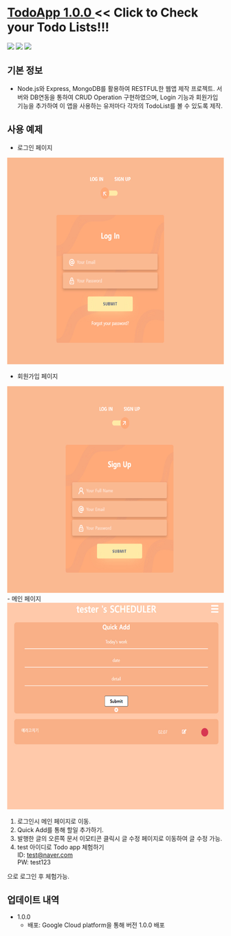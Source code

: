 # 
  

# <a href="https://todoapp-340515.dt.r.appspot.com/login"> TodoApp 1.0.0 <a/> << Click to Check your Todo Lists!!!


<img src="https://img.shields.io/badge/Node.js-339933?style=for-the-badge&logo=node.js&logoColor=white"> <img src="https://img.shields.io/badge/MongoDB-47A248?style=for-the-badge&logo=MongoDB&logoColor=white"> <img src="https://img.shields.io/badge/Javascript-F7DF1E?style=for-the-badge&logo=javascript&logoColor=white"> 
  
## 기본 정보 
- Node.js와 Express, MongoDB를 활용하여 RESTFUL한 웹앱 제작 프로젝트. 서버와 DB연동을 통하여 CRUD Operation 구현하였으며, Login 기능과 회원가입 기능을 추가하여 이 앱을 사용하는 유저마다 각자의 TodoList를 볼 수 있도록 제작.

## 사용 예제
- 로그인 페이지  
<img src="1.jpg" width="720px" height="480px">
  
  - 회원가입 페이지
<img src="2.jpg" width="720px" height="480px">
  - 메인 페이지

<img src="3.jpg" width="720px" height="480px">

  
 1. 로그인시 메인 페이지로 이동.
 2. Quick Add를 통해 할일 추가하기.
 3. 발행한 글의 오른쪽 문서 이모티콘 클릭시 글 수정 페이지로 이동하여 글 수정 가능.
 4. test 아이디로 Todo app 체험하기
  <br>   ID: test@naver.com 
  <br>  PW: test123 
  
  으로 로그인 후 체험가능.
    



## 업데이트 내역

* 1.0.0
    * 배포: Google Cloud platform을 통해 버전 1.0.0 배포


